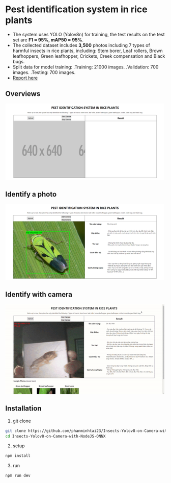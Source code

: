 # Pest identification system in rice plants
- The system uses YOLO (Yolov8n) for training, the test results on the test set are **F1 ≈ 95%, mAP50 ≈ 95%**.
- The collected dataset includes **3,500** photos including 7 types of harmful insects in rice plants, including: Stem borer, Leaf rollers, Brown leafhoppers, Green leafhopper, Crickets, Creek compensation and Black bugs.
- Split data for model training:
  .Training: 21000 images.
  .Validation: 700 images.
  .Testing: 700 images.
- [Report here](https://drive.google.com/file/d/1VqpZIE3QkztcQKSmE4ew5tF8251MY7F5/view?usp=sharing)
## Overviews
<img src="./assists/home.png" width="500"> 

## Identify a photo
<img src="./assists/predict.png" width="500"> 

## Identify with camera
![Demo GIF](./assists/demo-vid.gif)


## Installation
1. git clone
```bash
git clone https://github.com/phanminhtai23/Insects-Yolov8-on-Camera-with-NodeJS-ONNX.git
cd Insects-Yolov8-on-Camera-with-NodeJS-ONNX
```
2. setup
```bash
npm install
```
3. run
```bash
npm run dev
``` 
